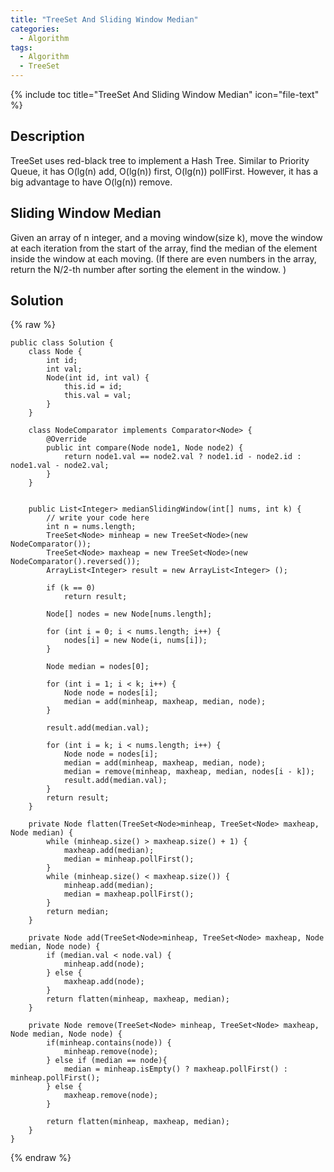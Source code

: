 ```yaml
---
title: "TreeSet And Sliding Window Median"
categories:
  - Algorithm
tags:
  - Algorithm
  - TreeSet
---
```


{% include toc title="TreeSet And Sliding Window Median" icon="file-text" %}

## Description

TreeSet uses red-black tree to implement a Hash Tree. Similar to Priority Queue, it has O(lg(n) add, O(lg(n)) first, O(lg(n)) pollFirst. However, it has a big advantage to have O(lg(n)) remove. 

## Sliding Window Median

Given an array of n integer, and a moving window(size k), move the window at each iteration from the start of the array, find the median of the element inside the window at each moving. (If there are even numbers in the array, return the N/2-th number after sorting the element in the window. )

## Solution

{% raw %}
```liquid
public class Solution {
    class Node {
        int id;
        int val;
        Node(int id, int val) {
            this.id = id;
            this.val = val;
        }
    }
    
    class NodeComparator implements Comparator<Node> {
        @Override
        public int compare(Node node1, Node node2) {
            return node1.val == node2.val ? node1.id - node2.id : node1.val - node2.val;
        }
    }
    
    
    public List<Integer> medianSlidingWindow(int[] nums, int k) {
        // write your code here
        int n = nums.length;
        TreeSet<Node> minheap = new TreeSet<Node>(new NodeComparator());
        TreeSet<Node> maxheap = new TreeSet<Node>(new NodeComparator().reversed());
        ArrayList<Integer> result = new ArrayList<Integer> ();
        
        if (k == 0)
            return result;
        
        Node[] nodes = new Node[nums.length];
        
        for (int i = 0; i < nums.length; i++) {
            nodes[i] = new Node(i, nums[i]);
        }
        
        Node median = nodes[0];
        
        for (int i = 1; i < k; i++) {
            Node node = nodes[i];
            median = add(minheap, maxheap, median, node);
        }
        
        result.add(median.val);
        
        for (int i = k; i < nums.length; i++) {
            Node node = nodes[i];
            median = add(minheap, maxheap, median, node);
            median = remove(minheap, maxheap, median, nodes[i - k]);
            result.add(median.val);
        }
        return result;
    }
    
    private Node flatten(TreeSet<Node>minheap, TreeSet<Node> maxheap, Node median) {
        while (minheap.size() > maxheap.size() + 1) {
            maxheap.add(median);
            median = minheap.pollFirst();
        }
        while (minheap.size() < maxheap.size()) {
            minheap.add(median);
            median = maxheap.pollFirst();
        }
        return median;
    }
    
    private Node add(TreeSet<Node>minheap, TreeSet<Node> maxheap, Node median, Node node) {
        if (median.val < node.val) {
            minheap.add(node);
        } else {
            maxheap.add(node);
        }
        return flatten(minheap, maxheap, median);
    }
    
    private Node remove(TreeSet<Node> minheap, TreeSet<Node> maxheap, Node median, Node node) {
		if(minheap.contains(node)) {
			minheap.remove(node);
		} else if (median == node){
			median = minheap.isEmpty() ? maxheap.pollFirst() : minheap.pollFirst();
		} else {
			maxheap.remove(node);
		} 
		
		return flatten(minheap, maxheap, median);
	}
}
```
{% endraw %}
